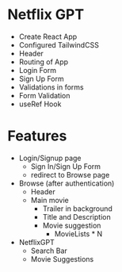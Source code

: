 # Netflix GPT

- Create React App
- Configured TailwindCSS
- Header
- Routing of App
- Login Form
- Sign Up Form
- Validations in forms
- Form Validation
- useRef Hook

# Features

- Login/Signup page
  - Sign In/Sign Up Form
  - redirect to Browse page
- Browse (after authentication)
  - Header
  - Main movie
    - Trailer in background
    - Title and Description
    - Movie suggestion
      - MovieLists \* N
- NetflixGPT
  - Search Bar
  - Movie Suggestions
